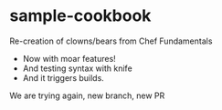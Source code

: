 # sample-cookbook

Re-creation of clowns/bears from Chef Fundamentals

- Now with moar features!
- And testing syntax with knife
- And it triggers builds.

We are trying again, new branch, new PR
